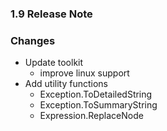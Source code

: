 ﻿### 1.9 Release Note

### Changes

- Update toolkit
	- improve linux support
- Add utility functions
	- Exception.ToDetailedString
	- Exception.ToSummaryString
	- Expression.ReplaceNode
